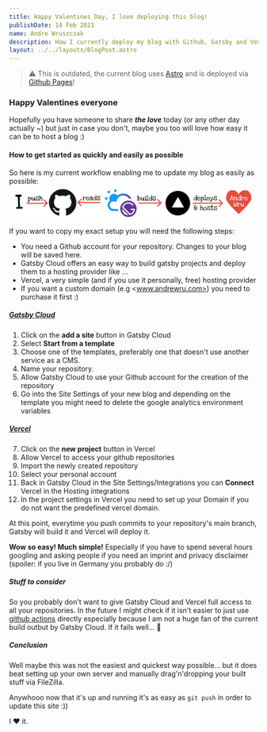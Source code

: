 ```yaml
---
title: Happy Valentines Day, I love deploying this blog!
publishDate: 14 Feb 2021
name: Andre Wruszczak
description: How I currently deploy my blog with Github, Gatsby and Vercel.
layout: ../../layouts/BlogPost.astro
---
```


> ⚠️ This is outdated, the current blog uses [Astro](astro.build) and is deployed via [Github Pages](https://pages.github.com/)!

### Happy Valentines everyone

Hopefully you have someone to share _**the love**_ today (or any other day actually ~) but just in case you don't, maybe you too will
love how easy it can be to host a blog :)

#### How to get started as quickly and easily as possible

So here is my current workflow enabling me to update my blog as easily as possible:
![workflow](/assets/blog/valentines/workflow.png)

If you want to copy my exact setup you will need the following steps:

- You need a Github account for your repository. Changes to your blog will be saved here.
- Gatsby Cloud offers an easy way to build gatsby projects and deploy them to a hosting provider like ...
- Vercel, a very simple (and if you use it personally, free) hosting provider
- If you want a custom domain (e.g <www.andrewru.com>) you need to purchase it first :)

##### [Gatsby Cloud](https://www.gatsbyjs.com/cloud/)

1. Click on the **add a site** button in Gatsby Cloud
2. Select **Start from a template**
3. Choose one of the templates, preferably one that doesn't use another service as a CMS.
4. Name your repository.
5. Allow Gatsby Cloud to use your Github account for the creation of the repository
6. Go into the Site Settings of your new blog and depending on the template you might need to delete the google analytics environment variables

##### [Vercel](https://vercel.com/)

7. Click on the **new project** button in Vercel
8. Allow Vercel to access your github repositories
9. Import the newly created repository
10. Select your personal account
11. Back in Gatsby Cloud in the Site Settings/Integrations you can **Connect** Vercel in the Hosting integrations
12. In the project settings in Vercel you need to set up your Domain if you do not want the predefined vercel domain.

At this point, everytime you push commits to your repository's main branch, Gatsby will build it and Vercel will deploy it.

**Wow so easy! Much simple!** Especially if you have to spend several hours googling and asking people if you need
an imprint and privacy disclaimer (spoiler: if you live in Germany you probably do :/)

##### Stuff to consider

So you probably don't want to give Gatsby Cloud and Vercel full access to all your repositories.
In the future I might check if it isn't easier to just use [github actions](https://github.com/features/actions) directly
especially because I am not a huge fan of the current build outbut by Gatsby Cloud. If it fails well... 🤷

##### Conclusion

Well maybe this was not the easiest and quickest way possible... but it does beat setting up your own server and
manually drag'n'dropping your built stuff via FileZilla.

Anywhooo now that it's up and running it's as easy as ```git push``` in order to update this site :))

I ❤ it.
